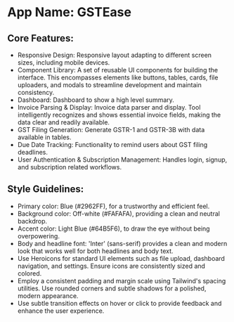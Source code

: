# **App Name**: GSTEase

## Core Features:

- Responsive Design: Responsive layout adapting to different screen sizes, including mobile devices.
- Component Library: A set of reusable UI components for building the interface. This encompasses elements like buttons, tables, cards, file uploaders, and modals to streamline development and maintain consistency.
- Dashboard: Dashboard to show a high level summary.
- Invoice Parsing & Display: Invoice data parser and display. Tool intelligently recognizes and shows essential invoice fields, making the data clear and readily available.
- GST Filing Generation: Generate GSTR-1 and GSTR-3B with data available in tables.
- Due Date Tracking: Functionality to remind users about GST filing deadlines.
- User Authentication & Subscription Management: Handles login, signup, and subscription related workflows.

## Style Guidelines:

- Primary color: Blue (#2962FF), for a trustworthy and efficient feel.
- Background color: Off-white (#FAFAFA), providing a clean and neutral backdrop.
- Accent color: Light Blue (#64B5F6), to draw the eye without being overpowering.
- Body and headline font: 'Inter' (sans-serif) provides a clean and modern look that works well for both headlines and body text.
- Use Heroicons for standard UI elements such as file upload, dashboard navigation, and settings. Ensure icons are consistently sized and colored.
- Employ a consistent padding and margin scale using Tailwind's spacing utilities. Use rounded corners and subtle shadows for a polished, modern appearance.
- Use subtle transition effects on hover or click to provide feedback and enhance the user experience.